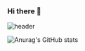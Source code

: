 ### Hi there 👋

![header](https://capsule-render.vercel.app/api?type=wave&color=auto&height=300&section=header&text=chansung%20render&fontSize=90)

![Anurag's GitHub stats](https://github-readme-stats.vercel.app/api?username=pork1375&show_icons=true&theme=radical)
